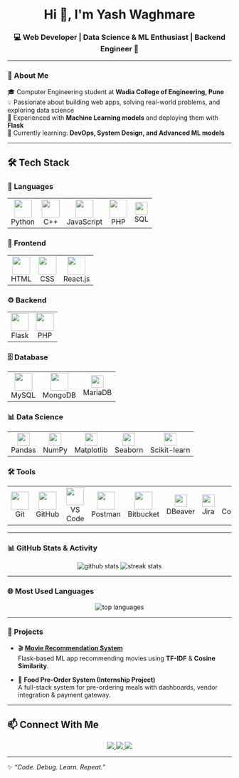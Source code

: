 <h1 align="center">Hi 👋, I'm Yash Waghmare</h1>
<h3 align="center">💻 Web Developer | Data Science & ML Enthusiast | Backend Engineer 🚀</h3>

---

### 🚀 About Me
🎓 Computer Engineering student at **Wadia College of Engineering, Pune**  
💡 Passionate about building web apps, solving real-world problems, and exploring data science  
🤖 Experienced with **Machine Learning models** and deploying them with **Flask**  
🌱 Currently learning: **DevOps, System Design, and Advanced ML models**  

---

## 🛠️ Tech Stack  

### 🔹 Languages
<table>
  <tr>
    <td align="center"><img src="https://skillicons.dev/icons?i=python" width="40"/><br>Python</td>
    <td align="center"><img src="https://skillicons.dev/icons?i=cpp" width="40"/><br>C++</td>
    <td align="center"><img src="https://skillicons.dev/icons?i=js" width="40"/><br>JavaScript</td>
    <td align="center"><img src="https://skillicons.dev/icons?i=php" width="40"/><br>PHP</td>
    <td align="center"><img src="https://img.shields.io/badge/SQL-336791?style=for-the-badge&logo=postgresql&logoColor=white" height="28"/><br>SQL</td>
  </tr>
</table>

### 🎨 Frontend
<table>
  <tr>
    <td align="center"><img src="https://skillicons.dev/icons?i=html" width="40"/><br>HTML</td>
    <td align="center"><img src="https://skillicons.dev/icons?i=css" width="40"/><br>CSS</td>
    <td align="center"><img src="https://skillicons.dev/icons?i=react" width="40"/><br>React.js</td>
  </tr>
</table>

### ⚙️ Backend
<table>
  <tr>
    <td align="center"><img src="https://skillicons.dev/icons?i=flask" width="40"/><br>Flask</td>
    <td align="center"><img src="https://skillicons.dev/icons?i=php" width="40"/><br>PHP</td>
  </tr>
</table>

### 🗄️ Database
<table>
  <tr>
    <td align="center"><img src="https://skillicons.dev/icons?i=mysql" width="40"/><br>MySQL</td>
    <td align="center"><img src="https://skillicons.dev/icons?i=mongodb" width="40"/><br>MongoDB</td>
    <td align="center"><img src="https://img.shields.io/badge/MariaDB-003545?style=for-the-badge&logo=mariadb&logoColor=white" height="28"/><br>MariaDB</td>
  </tr>
</table>

### 📊 Data Science
<table>
  <tr>
    <td align="center"><img src="https://img.shields.io/badge/Pandas-150458?style=for-the-badge&logo=pandas&logoColor=white" height="28"/><br>Pandas</td>
    <td align="center"><img src="https://img.shields.io/badge/Numpy-013243?style=for-the-badge&logo=numpy&logoColor=white" height="28"/><br>NumPy</td>
    <td align="center"><img src="https://img.shields.io/badge/Matplotlib-11557c?style=for-the-badge&logo=plotly&logoColor=white" height="28"/><br>Matplotlib</td>
    <td align="center"><img src="https://img.shields.io/badge/Seaborn-4c78a8?style=for-the-badge&logo=plotly&logoColor=white" height="28"/><br>Seaborn</td>
    <td align="center"><img src="https://img.shields.io/badge/Scikit--Learn-f7931e?style=for-the-badge&logo=scikitlearn&logoColor=white" height="28"/><br>Scikit-learn</td>
  </tr>
</table>

### 🛠️ Tools
<table>
  <tr>
    <td align="center"><img src="https://skillicons.dev/icons?i=git" width="40"/><br>Git</td>
    <td align="center"><img src="https://skillicons.dev/icons?i=github" width="40"/><br>GitHub</td>
    <td align="center"><img src="https://skillicons.dev/icons?i=vscode" width="40"/><br>VS Code</td>
    <td align="center"><img src="https://skillicons.dev/icons?i=postman" width="40"/><br>Postman</td>
    <td align="center"><img src="https://skillicons.dev/icons?i=bitbucket" width="40"/><br>Bitbucket</td>
    <td align="center"><img src="https://img.shields.io/badge/DBeaver-372923?style=for-the-badge&logo=dbeaver&logoColor=white" height="28"/><br>DBeaver</td>
    <td align="center"><img src="https://img.shields.io/badge/Jira-0052CC?style=for-the-badge&logo=jira&logoColor=white" height="28"/><br>Jira</td>
    <td align="center"><img src="https://img.shields.io/badge/Confluence-172B4D?style=for-the-badge&logo=confluence&logoColor=white" height="28"/><br>Confluence</td>
  </tr>
</table>

---

### 📊 GitHub Stats & Activity  

<p align="center">
  <img src="https://github-readme-stats.vercel.app/api?username=Yashw2121&show_icons=true&theme=radical" alt="github stats" />
  <img src="https://github-readme-streak-stats.herokuapp.com/?user=Yashw2121&theme=radical" alt="streak stats" />
</p>

---

### 🌐 Most Used Languages  

<p align="center">
  <img src="https://github-readme-stats.vercel.app/api/top-langs/?username=Yashw2121&layout=compact&theme=radical" alt="top languages" />
</p>

---

### 🚀 Projects  

- 🎬 [**Movie Recommendation System**](https://github.com/Yashw2121/Movie-Recommendation-System)  
  Flask-based ML app recommending movies using **TF-IDF** & **Cosine Similarity**.  

- 🍴 **Food Pre-Order System (Internship Project)**  
  A full-stack system for pre-ordering meals with dashboards, vendor integration & payment gateway.  

---

## 📫 Connect With Me  

<p align="center">
  <a href="mailto:yashw6502@gmail.com">
    <img src="https://img.shields.io/badge/Email-D14836?style=for-the-badge&logo=gmail&logoColor=white" />
  </a>
  <a href="https://www.linkedin.com/in/yash-waghmare-" target="_blank">
    <img src="https://img.shields.io/badge/LinkedIn-0A66C2?style=for-the-badge&logo=linkedin&logoColor=white" />
  </a>
  <a href="https://github.com/Yashw2121" target="_blank">
    <img src="https://img.shields.io/badge/GitHub-100000?style=for-the-badge&logo=github&logoColor=white" />
  </a>
</p>

---

✨ *“Code. Debug. Learn. Repeat.”*  

